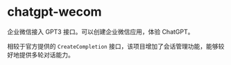 # chatgpt-wecom

企业微信接入 GPT3 接口。可以创建企业微信应用，体验 ChatGPT。

相较于官方提供的 `CreateCompletion` 接口，该项目增加了会话管理功能，能够较好地提供多轮对话能力。

